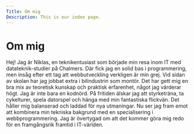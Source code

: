 ```yaml
---
Title: Om mig
Description: This is our index page.
---
```


Om mig
==========================

Hej! Jag är Niklas, en teknikentusiast som började min resa inom IT med datateknik-studier på Chalmers. Där fick jag en solid bas i programmering, men insåg efter ett tag att webbutveckling verkligen är min grej. Vid sidan av skolan har jag jobbat extra i bilindustrin som montör. Det har gett mig en bra mix av teoretisk kunskap och praktisk erfarenhet, något jag värderar högt. Jag är inte bara en kodnörd. På fritiden älskar jag att styrketräna, ta cykelturer, spela datorspel och hänga med min fantastiska flickvän. Det håller mig balanserad och laddad för nya utmaningar. Nu ser jag fram emot att kombinera min tekniska bakgrund med en specialisering i webbprogrammering. Jag är övertygad om att det kommer göra mig redo för en framgångsrik framtid i IT-världen.